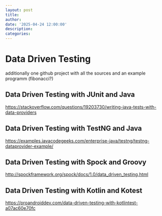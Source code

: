 ```yaml
---
layout: post
title: 
author: 
date: '2025-04-24 12:00:00'
description: 
categories: 
---
```


# Data Driven Testing
additionally one github project with all the sources and an example programm (fibonacci?)

## Data Driven Testing with JUnit and Java
https://stackoverflow.com/questions/19203730/writing-java-tests-with-data-providers

## Data Driven Testing with TestNG and Java
https://examples.javacodegeeks.com/enterprise-java/testng/testng-dataprovider-example/

## Data Driven Testing with Spock and Groovy
http://spockframework.org/spock/docs/1.0/data_driven_testing.html

## Data Driven Testing with Kotlin and Kotest
https://proandroiddev.com/data-driven-testing-with-kotlintest-a07ac60e70fc
